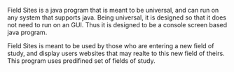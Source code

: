 Field Sites is a java program that is meant to be universal, and can run on any system that supports java.  Being universal, it is designed so that it does not need to run on an GUI.  Thus it is designed to be a console screen based java program.  

Field Sites is meant to be used by those who are entering a new field of study, and display users websites that may realte to this new field of theirs.  This program uses predifined set of fields of study.  

